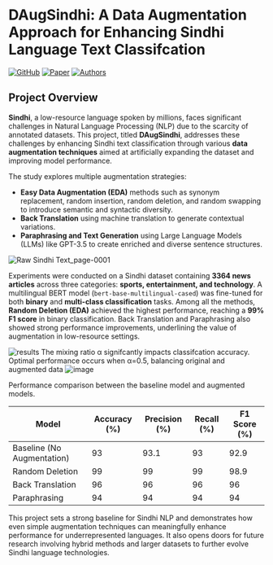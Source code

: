 # DAugSindhi: A Data Augmentation Approach for Enhancing Sindhi Language Text Classifcation

[![GitHub](https://img.shields.io/badge/GitHub-Code-blue?logo=github)](https://github.com/rajavavek/DAugSindhi) [![Paper](https://img.shields.io/badge/Discover_Data-DOI:10.1007/s44248--025--00040--8-red?logo=read-the-docs)](https://doi.org/10.1007/s44248-025-00040-8) [![Authors](https://img.shields.io/badge/Authors-Raja_Vavekanand,_Bhagwan_Das,_Teerath_Kumar-pink?logo=academia)](#)


## Project Overview

**Sindhi**, a low-resource language spoken by millions, faces significant challenges in Natural Language Processing (NLP) due to the scarcity of annotated datasets. This project, titled **DAugSindhi**, addresses these challenges by enhancing Sindhi text classification through various **data augmentation techniques** aimed at artificially expanding the dataset and improving model performance.

The study explores multiple augmentation strategies:
- **Easy Data Augmentation (EDA)** methods such as synonym replacement, random insertion, random deletion, and random swapping to introduce semantic and syntactic diversity.
- **Back Translation** using machine translation to generate contextual variations.
- **Paraphrasing and Text Generation** using Large Language Models (LLMs) like GPT-3.5 to create enriched and diverse sentence structures.

![Raw Sindhi Text_page-0001](https://github.com/user-attachments/assets/1f68f9a0-c894-41d5-a236-dd54295ae746)

Experiments were conducted on a Sindhi dataset containing **3364 news articles** across three categories: **sports, entertainment, and technology**. A multilingual BERT model (`bert-base-multilingual-cased`) was fine-tuned for both **binary** and **multi-class classification** tasks. Among all the methods, **Random Deletion (EDA)** achieved the highest performance, reaching a **99% F1 score** in binary classification. Back Translation and Paraphrasing also showed strong performance improvements, underlining the value of augmentation in low-resource settings.

![results ](https://github.com/user-attachments/assets/b0e2d35f-e08c-4430-ab08-ae9c32208869)
The mixing ratio α signifcantly impacts classifcation accuracy. Optimal performance occurs when α=0.5, balancing original and augmented data
![image](https://github.com/user-attachments/assets/176980b8-1135-45b7-92e2-5fe3899efb47)

Performance comparison between the baseline model and augmented models.

| Model                         | Accuracy (%) | Precision (%) | Recall (%) | F1 Score (%) |
|-------------------------------|--------------|---------------|------------|--------------|
| Baseline (No Augmentation)     | 93           | 93.1          | 93         | 92.9         |
| Random Deletion                | 99           | 99            | 99         | 98.9         |
| Back Translation               | 96           | 96            | 96         | 96           |
| Paraphrasing                   | 94           | 94            | 94         | 94           |

This project sets a strong baseline for Sindhi NLP and demonstrates how even simple augmentation techniques can meaningfully enhance performance for underrepresented languages. It also opens doors for future research involving hybrid methods and larger datasets to further evolve Sindhi language technologies.

